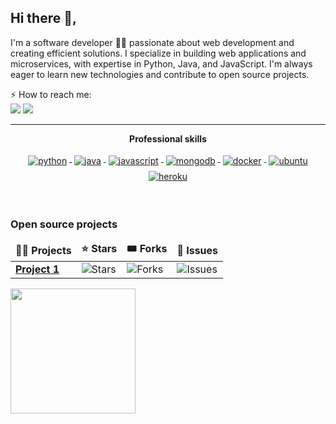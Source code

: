 ## Hi there 👋,

I'm a software developer 👨‍💻 passionate about web development and creating efficient solutions. I specialize in building web applications and microservices, with expertise in Python, Java, and JavaScript. I'm always eager to learn new technologies and contribute to open source projects.

⚡ How to reach me:    
[<img src="https://img.shields.io/badge/LinkedIn-0077B5?style=for-the-badge&logo=linkedin&logoColor=white" />](Your_LinkedIn_URL) 
[<img src="https://img.shields.io/badge/GitHub-100000?style=for-the-badge&logo=github&logoColor=white" />](https://github.com/imshaiknasir)

---
<p align="center"> 
 <strong>
  Professional skills
  </strong>
</p>

<p align="center">
  <a href="https://www.python.org/">
    <img src="https://www.vectorlogo.zone/logos/python/python-ar21.svg" alt="python" style="vertical-align:top; margin:4px;">
  </a>
  <a href="https://www.java.com/">
    <img src="https://www.vectorlogo.zone/logos/java/java-ar21.svg" alt="java" style="vertical-align:top; margin:4px;">
  </a>
  <a href="https://developer.mozilla.org/en-US/docs/Web/JavaScript">
    <img src="https://www.vectorlogo.zone/logos/javascript/javascript-ar21.svg" alt="javascript" style="vertical-align:top; margin:4px;">
  </a>
  <a href="https://www.mongodb.com/">
    <img src="https://www.vectorlogo.zone/logos/mongodb/mongodb-ar21.svg" alt="mongodb" style="vertical-align:top; margin:4px;">
  </a>
  <a href="https://docker.com/">
    <img src="https://www.vectorlogo.zone/logos/docker/docker-ar21.svg" alt="docker" style="vertical-align:top; margin:4px">
  </a>
  <a href="https://ubuntu.com/">
    <img src="https://www.vectorlogo.zone/logos/ubuntu/ubuntu-ar21.svg" alt="ubuntu" style="vertical-align:top; margin:4px">
  </a>
  <a href="https://www.heroku.com/">
    <img src="https://www.vectorlogo.zone/logos/heroku/heroku-ar21.svg" alt="heroku" style="vertical-align:top; margin:4px">
  </a>
</p>

<br/>

<h3>Open source projects</h3>
<table>
  <thead align="center">
    <tr border: none;>
      <td><b>🧑‍💻 Projects</b></td>
      <td><b>⭐ Stars</b></td>
      <td><b>🎟 Forks</b></td>
      <td><b>🐛 Issues</b></td>
    </tr>
  </thead>
  <tbody>
    <tr>
      <td><a href="https://github.com/imshaiknasir/project1"><b>Project 1</b></a></td>
      <td><img alt="Stars" src="https://img.shields.io/github/stars/imshaiknasir/project1?style=flat-square&labelColor=343b41"/></td>
      <td><img alt="Forks" src="https://img.shields.io/github/forks/imshaiknasir/project1?style=flat-square&labelColor=343b41"/></td>
      <td><img alt="Issues" src="https://img.shields.io/github/issues/imshaiknasir/project1?style=flat-square&labelColor=343b41"/></td>
    </tr>
    <!-- Add more project rows as needed -->
  </tbody>
</table>

<a href="https://github.com/imshaiknasir">
  <img height=200 align="center" src="https://github-readme-stats.vercel.app/api?username=imshaiknasir" />
</a>
